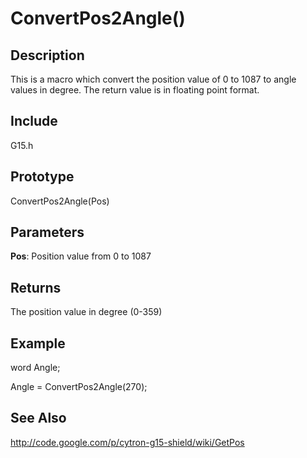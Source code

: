 # ConvertPos2Angle() #

## Description ##
This is a macro which convert the position value of 0 to 1087 to angle values in degree. The return value is in floating point format.

## Include ##
G15.h

## Prototype ##
ConvertPos2Angle(Pos)

## Parameters ##
**Pos**: Position value from 0 to 1087

## Returns ##
The position value in degree (0-359)

## Example ##
word Angle;

Angle = ConvertPos2Angle(270);


## See Also ##
http://code.google.com/p/cytron-g15-shield/wiki/GetPos